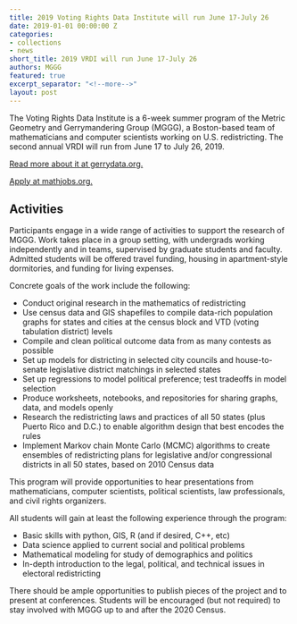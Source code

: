 ```yaml
---
title: 2019 Voting Rights Data Institute will run June 17-July 26
date: 2019-01-01 00:00:00 Z
categories:
- collections
- news
short_title: 2019 VRDI will run June 17-July 26
authors: MGGG
featured: true
excerpt_separator: "<!--more-->"
layout: post
---
```


The Voting Rights Data Institute is a 6-week summer program of the Metric Geometry and Gerrymandering Group (MGGG), a Boston-based team of mathematicians and computer scientists working on U.S. redistricting. The second annual VRDI will run from June 17 to July 26, 2019.

[Read more about it at gerrydata.org.](http://gerrydata.org/)

[Apply at mathjobs.org.](https://www.mathjobs.org/jobs/jobs/13461)

<!--more-->

## Activities

Participants engage in a wide range of activities to support the research of MGGG. Work takes place in a group setting, with undergrads working independently and in teams, supervised by graduate students and faculty. Admitted students will be offered travel funding, housing in apartment-style dormitories, and funding for living expenses.

Concrete goals of the work include the following:

- Conduct original research in the mathematics of redistricting
- Use census data and GIS shapefiles to compile data-rich population graphs for states and cities at the census block and VTD (voting tabulation district) levels
- Compile and clean political outcome data from as many contests as possible
- Set up models for districting in selected city councils and house-to-senate legislative district matchings in selected states
- Set up regressions to model political preference; test tradeoffs in model selection
- Produce worksheets, notebooks, and repositories for sharing graphs, data, and models openly
- Research the redistricting laws and practices of all 50 states (plus Puerto Rico and D.C.) to enable algorithm design that best encodes the rules
- Implement Markov chain Monte Carlo (MCMC) algorithms to create ensembles of redistricting plans for legislative and/or congressional districts in all 50 states, based on 2010 Census data

This program will provide opportunities to hear presentations from mathematicians, computer scientists, political scientists, law professionals, and civil rights organizers.

All students will gain at least the following experience through the program:

- Basic skills with python, GIS, R (and if desired, C++, etc)
- Data science applied to current social and political problems
- Mathematical modeling for study of demographics and politics
- In-depth introduction to the legal, political, and technical issues in electoral redistricting

There should be ample opportunities to publish pieces of the project and to present at conferences. Students will be encouraged (but not required) to stay involved with MGGG up to and after the 2020 Census.
